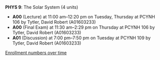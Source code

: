 **PHYS 9**: The Solar System (4 units)

- **A00** (Lecture) at 11:00 am–12:20 pm on Tuesday, Thursday at PCYNH 106 by Tytler, David Robert (A01603233)
- **A00** (Final Exam) at 11:30 am–2:29 pm on Thursday at PCYNH 106 by Tytler, David Robert (A01603233)
- **A01** (Discussion) at 7:00 pm–7:50 pm on Tuesday at PCYNH 109 by Tytler, David Robert (A01603233)

[Enrollment numbers over time](./PHYS9.tsv)
